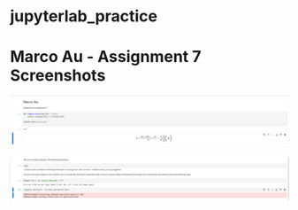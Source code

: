 # jupyterlab_practice

# Marco Au - Assignment 7 Screenshots

![Question 11](question_11.png)

![Question 12](question_12.png)